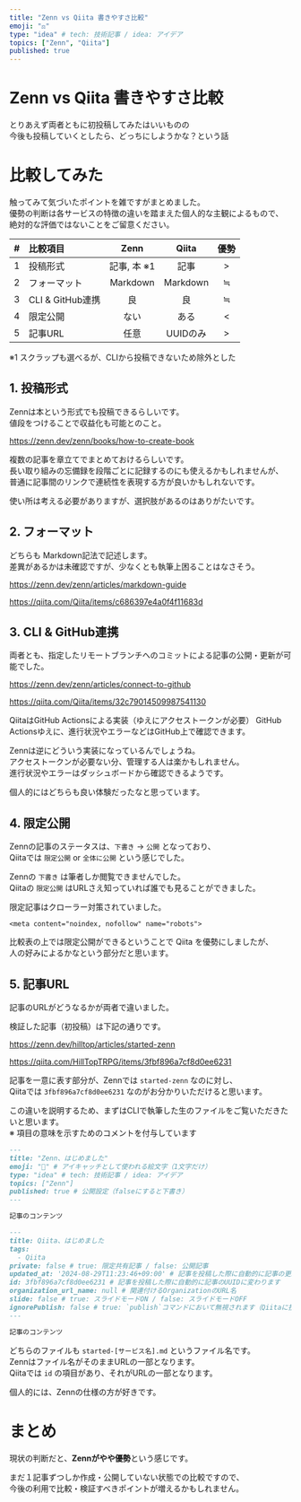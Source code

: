 ```yaml
---
title: "Zenn vs Qiita 書きやすさ比較"
emoji: "⚖️"
type: "idea" # tech: 技術記事 / idea: アイデア
topics: ["Zenn", "Qiita"]
published: true
---
```


# Zenn vs Qiita 書きやすさ比較

とりあえず両者ともに初投稿してみたはいいものの  
今後も投稿していくとしたら、どっちにしようかな？という話

# 比較してみた

触ってみて気づいたポイントを雑ですがまとめました。  
優勢の判断は各サービスの特徴の違いを踏まえた個人的な主観によるもので、  
絶対的な評価ではないことをご留意ください。

| # | 比較項目           |   Zenn   | Qiita | 優勢 |
|:--|:---------------|:--------:|:--------:|:--:|
| 1 | 投稿形式           | 記事, 本 ※1 | 記事 | \> |
| 2 | フォーマット         | Markdown | Markdown | ≒  |
| 3 | CLI & GitHub連携 |    良     |    良     | ≒  |
| 4 | 限定公開           |   ない   |    ある    | \< |
| 5 | 記事URL          |  任意  | UUIDのみ | \> |

※1 スクラップも選べるが、CLIから投稿できないため除外とした

## 1. 投稿形式

Zennは本という形式でも投稿できるらしいです。  
値段をつけることで収益化も可能とのこと。

https://zenn.dev/zenn/books/how-to-create-book

複数の記事を章立てでまとめておけるらしいです。  
長い取り組みの忘備録を段階ごとに記録するのにも使えるかもしれませんが、  
普通に記事間のリンクで連続性を表現する方が良いかもしれないです。

使い所は考える必要がありますが、選択肢があるのはありがたいです。

## 2. フォーマット

どちらも Markdown記法で記述します。  
差異があるかは未確認ですが、少なくとも執筆上困ることはなさそう。

https://zenn.dev/zenn/articles/markdown-guide

https://qiita.com/Qiita/items/c686397e4a0f4f11683d

## 3. CLI & GitHub連携

両者とも、指定したリモートブランチへのコミットによる記事の公開・更新が可能でした。  

https://zenn.dev/zenn/articles/connect-to-github

https://qiita.com/Qiita/items/32c79014509987541130

QiitaはGitHub Actionsによる実装（ゆえにアクセストークンが必要）
GitHub Actionsゆえに、進行状況やエラーなどはGitHub上で確認できます。  

Zennは逆にどういう実装になっているんでしょうね。  
アクセストークンが必要ない分、管理する人は楽かもしれません。  
進行状況やエラーはダッシュボードから確認できるようです。  

個人的にはどちらも良い体験だったなと思っています。

## 4. 限定公開

Zennの記事のステータスは、`下書き` → `公開` となっており、  
Qiitaでは `限定公開` or `全体に公開` という感じでした。  

Zennの `下書き` は筆者しか閲覧できませんでした。  
Qiitaの `限定公開` はURLさえ知っていれば誰でも見ることができました。  

限定記事はクローラー対策されていました。

``` html:限定記事に含まれていたメタタグ
<meta content="noindex, nofollow" name="robots">
```

比較表の上では限定公開ができるということで Qiita を優勢にしましたが、  
人の好みによるかなという部分だと思います。

## 5. 記事URL

記事のURLがどうなるかが両者で違いました。  

検証した記事（初投稿）は下記の通りです。

https://zenn.dev/hilltop/articles/started-zenn

https://qiita.com/HillTopTRPG/items/3fbf896a7cf8d0ee6231

記事を一意に表す部分が、Zennでは `started-zenn` なのに対し、  
Qiitaでは `3fbf896a7cf8d0ee6231` なのがお分かりいただけると思います。  

この違いを説明するため、まずはCLIで執筆した生のファイルをご覧いただきたいと思います。  
※ 項目の意味を示すためのコメントを付与しています

```yml:started-zenn.md
---
title: "Zenn、はじめました"
emoji: "🐣" # アイキャッチとして使われる絵文字（1文字だけ）
type: "idea" # tech: 技術記事 / idea: アイデア
topics: ["Zenn"]
published: true # 公開設定（falseにすると下書き）
---

記事のコンテンツ
```

```yml:started-qiita.md
---
title: Qiita、はじめました
tags:
  - Qiita
private: false # true: 限定共有記事 / false: 公開記事
updated_at: '2024-08-29T11:23:46+09:00' # 記事を投稿した際に自動的に記事の更新日時に変わります
id: 3fbf896a7cf8d0ee6231 # 記事を投稿した際に自動的に記事のUUIDに変わります
organization_url_name: null # 関連付けるOrganizationのURL名
slide: false # true: スライドモードON / false: スライドモードOFF
ignorePublish: false # true: `publish`コマンドにおいて無視されます（Qiitaに投稿されません） / false: `publish`コマンドで処理されます（Qiitaに投稿されます）
---

記事のコンテンツ
```

どちらのファイルも `started-[サービス名].md` というファイル名です。  
Zennはファイル名がそのままURLの一部となります。  
Qiitaでは `id` の項目があり、それがURLの一部となります。

個人的には、Zennの仕様の方が好きです。

# まとめ

現状の判断だと、**Zennがやや優勢**という感じです。

まだ１記事ずつしか作成・公開していない状態での比較ですので、  
今後の利用で比較・検証すべきポイントが増えるかもしれません。  
